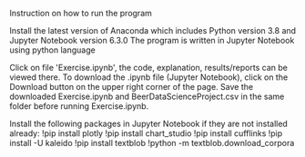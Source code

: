 
Instruction on how to run the program

Install the latest version of Anaconda which includes Python version 3.8 and Jupyter Notebook version 6.3.0
The program is written in Jupyter Notebook using python language

Click on file 'Exercise.ipynb', the code, explanation, results/reports can be viewed there. To download the .ipynb file (Jupyter Notebook), click on the Download button on the upper right corner of the page.
Save the downloaded Exercise.ipynb and BeerDataScienceProject.csv in the same folder before running Exercise.ipynb.

Install the following packages in Jupyter Notebook if they are not installed already:
!pip install plotly
!pip install chart_studio
!pip install cufflinks
!pip install -U kaleido
!pip install textblob
!python -m textblob.download_corpora






